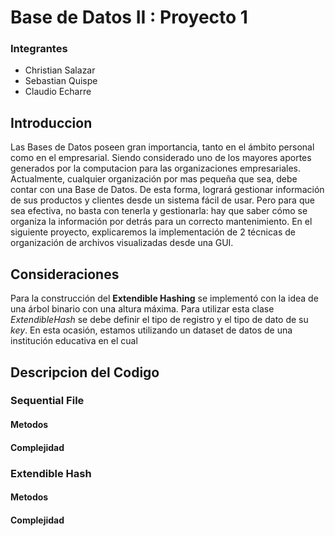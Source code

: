 # Base de Datos II : Proyecto 1

### Integrantes
* Christian Salazar
* Sebastian Quispe
* Claudio Echarre

## Introduccion
Las Bases de Datos poseen gran importancia, tanto en el ámbito personal como en el empresarial. Siendo considerado uno de los mayores aportes generados por la computacion para las organizaciones empresariales. Actualmente, cualquier organización por mas pequeña que sea, debe contar con una Base de Datos. De esta forma, logrará gestionar información de sus productos y clientes desde un sistema fácil de usar. Pero para que sea efectiva, no basta con tenerla y gestionarla: hay que saber cómo se organiza la información por detrás para un correcto mantenimiento. En el siguiente proyecto, explicaremos la implementación de 2 técnicas de organización de archivos visualizadas desde una GUI.

## Consideraciones
Para la construcción del **Extendible Hashing** se implementó con la idea de una árbol binario con una altura máxima. Para utilizar esta clase _ExtendibleHash_ se debe definir el tipo de registro y el tipo de dato de su _key_. En esta ocasión, estamos utilizando un dataset de datos de una institución educativa en el cual 

## Descripcion del Codigo 
### Sequential File

#### Metodos

#### Complejidad

### Extendible Hash

#### Metodos

#### Complejidad

